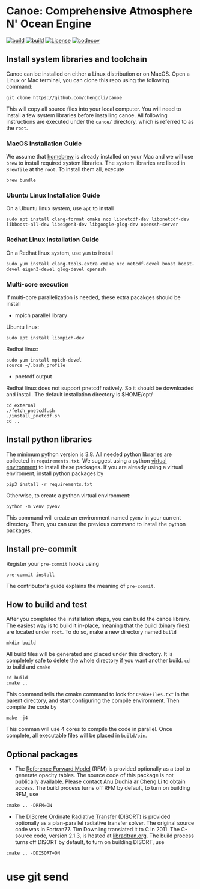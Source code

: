 # Canoe: Comprehensive Atmosphere N' Ocean Engine

[![build](https://github.com/chengcli/canoe/actions/workflows/main.yml/badge.svg)](https://github.com/chengcli/canoe/actions/workflows/main.yml)
[![build](https://github.com/chengcli/canoe/actions/workflows/mac.yml/badge.svg)](https://github.com/chengcli/canoe/actions/workflows/mac.yml)
[![License](https://img.shields.io/badge/License-BSD%203--Clause-blue.svg)](https://opensource.org/licenses/BSD-3-Clause)
[![codecov](https://codecov.io/gh/chengcli/canoe/branch/main/graph/badge.svg?token=hKnnv79a09)](https://codecov.io/gh/chengcli/canoe)

## Install system libraries and toolchain
Canoe can be installed on either a Linux distribution or on MacOS. Open a Linux or Mac terminal,
you can clone this repo using the following command:
```
git clone https://github.com/chengcli/canoe
```
This will copy all source files into your local computer. You will need to install a few
system libraries before installing canoe. All following instructions are executed under
the `canoe/` directory, which is referred to as the `root`.

### MacOS Installation Guide
We assume that [homebrew](https://brew.sh/) is already installed on your Mac and we will
use `brew` to install required system libraries. The system libraries are listed in
`Brewfile` at the `root`. To install them all, execute
```
brew bundle
```
### Ubuntu Linux Installation Guide
On a Ubuntu linux system, use `apt` to install
```
sudo apt install clang-format cmake nco libnetcdf-dev libpnetcdf-dev libboost-all-dev libeigen3-dev libgoogle-glog-dev openssh-server
```

### Redhat Linux Installation Guide
On a Redhat linux system, use `yum` to install
```
sudo yum install clang-tools-extra cmake nco netcdf-devel boost boost-devel eigen3-devel glog-devel openssh
```

### Multi-core execution
If multi-core parallelization is needed, these extra pacakges should be install
- mpich parallel library

Ubuntu linux:
```
sudo apt install libmpich-dev
```
Redhat linux:
```
sudo yum install mpich-devel
source ~/.bash_profile
```
- pnetcdf output

Redhat linux does not support pnetcdf natively. So it should be downloaded and install.
The default installation directory is $HOME/opt/
```
cd external
./fetch_pnetcdf.sh
./install_pnetcdf.sh
cd ..
```


## Install python libraries
The minimum python version is 3.8.
All needed python libraries are collected in `requirements.txt`. We suggest using a
python [virtual environment](https://docs.python.org/3/library/venv.html) to install
these packages. If you are already using a virtual enviroment, install python packages
by
```
pip3 install -r requirements.txt
```
Otherwise, to create a python virtual environment:
```
python -m venv pyenv
```
This command will create an environment named `pyenv` in your current directory. Then, you
can use the previous command to install the python packages.

## Install pre-commit
Register your `pre-commit` hooks using
```
pre-commit install
```
The contributor's guide explains the meaning of `pre-commit`.

## How to build and test
After you completed the installation steps, you can build the canoe library.
The easiest way is to build it in-place, meaning that the build (binary files) are
located under `root`. To do so, make a new directory named `build`
```
mkdir build
```
All build files will be generated and placed under this directory. It is completely safe
to delete the whole directory if you want another build. `cd` to build and `cmake`

```
cd build
cmake ..
```
This command tells the cmake command to look for `CMakeFiles.txt` in the parent directory,
and start configuring the compile environment. Then compile the code by
```
make -j4
```
This comman will use 4 cores to compile the code in parallel. Once complete, all executable
files will be placed in `build/bin`.

## Optional packages
- The [Reference Forward Model](http://eodg.atm.ox.ac.uk/RFM/) (RFM) is provided optionally as
a tool to generate opacity tables. The source code of this package is not publically available.
Please contact [Anu Dudhia](mailto:anu.dudhia@physics.ox.ac.uk) ar [Cheng Li](mailto:chengcli@umich.edu) to obtain access. The build process turns off RFM
by default, to turn on building RFM, use
```
cmake .. -DRFM=ON
```
- The [DIScrete Ordinate Radiative Transfer](https://doi.org/10.1016/j.jqsrt.2011.03.019) (DISORT) is provided optionally as a plan-parallel radiative transfer solver.
The original source code was in Fortran77.
Tim Downling translated it to C in 2011.
The C-source code, version 2.1.3, is hosted at [libradtran.org](http://libradtran.org/doku.php).
The build process turns off DISORT by default, to turn on building DISORT, use
```
cmake .. -DDISORT=ON
```

# use git send
